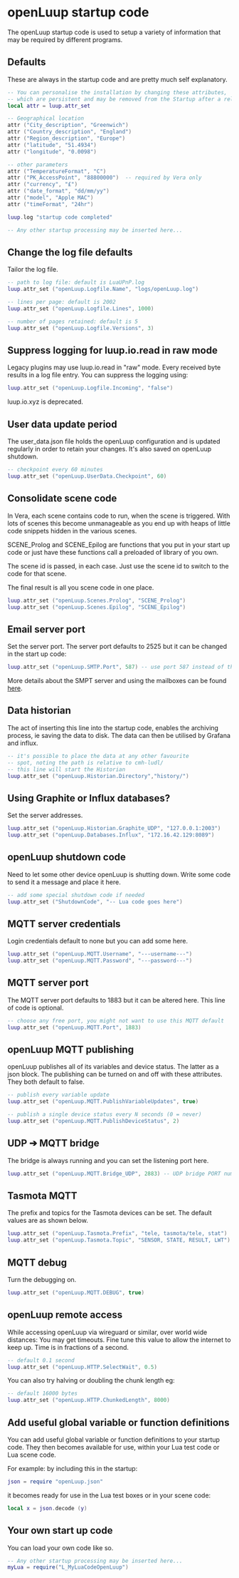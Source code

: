 # openLuup startup code
The openLuup startup code is used to setup a variety of information that may be required by different programs.

## Defaults
These are always in the startup code and are pretty much self explanatory.

```lua
-- You can personalise the installation by changing these attributes,
-- which are persistent and may be removed from the Startup after a reload.
local attr = luup.attr_set

-- Geographical location
attr ("City_description", "Greenwich")
attr ("Country_description", "England")
attr ("Region_description", "Europe")
attr ("latitude", "51.4934")
attr ("longitude", "0.0098")

-- other parameters
attr ("TemperatureFormat", "C")
attr ("PK_AccessPoint", "88800000")  -- required by Vera only
attr ("currency", "£")
attr ("date_format", "dd/mm/yy")
attr ("model", "Apple MAC")
attr ("timeFormat", "24hr")

luup.log "startup code completed"

-- Any other startup processing may be inserted here...
```

## Change the log file defaults
Tailor the log file.

```lua
-- path to log file: default is LuaUPnP.log
luup.attr_set ("openLuup.Logfile.Name", "logs/openLuup.log")

-- lines per page: default is 2002
luup.attr_set ("openLuup.Logfile.Lines", 1000)

-- number of pages retained: default is 5
luup.attr_set ("openLuup.Logfile.Versions", 3)
```

## Suppress logging for luup.io.read in raw mode
Legacy plugins may use luup.io.read in "raw" mode. Every received byte results in a log file entry. You can suppress the logging using:
```lua
luup.attr_set ("openLuup.Logfile.Incoming", "false")
```
luup.io.xyz is deprecated.

## User data update period
The user_data.json file holds the openLuup configuration and is updated regularly in order to retain your changes. It's also saved on openLuup shutdown.
```lua
-- checkpoint every 60 minutes
luup.attr_set ("openLuup.UserData.Checkpoint", 60)
```

## Consolidate scene code
In Vera, each scene contains code to run, when the scene is triggered. With lots of scenes this become unmanageable as you end up with heaps of little code snippets hidden in the various scenes.

SCENE_Prolog and SCENE_Epilog are functions that you put in your start up code or just have these functions call a preloaded of library of you own.

The scene id is passed, in each case. Just use the scene id to switch to the code for that scene.

The final result is all you scene code in one place.

```lua
luup.attr_set ("openLuup.Scenes.Prolog", "SCENE_Prolog")
luup.attr_set ("openLuup.Scenes.Epilog", "SCENE_Epilog")
```

## Email server port
Set the server port. The server port defaults to 2525 but it can be changed in the start up code:

```lua
luup.attr_set ("openLuup.SMTP.Port", 587) -- use port 587 instead of the 2525 default
```

More details about the SMPT server and using the mailboxes can be found [here](/openluup?id=openluup-and-email).

## Data historian
The act of inserting this line into the startup code, enables the archiving process, ie saving the data to disk. The data can then be utilised by Grafana and influx.

```lua
-- it's possible to place the data at any other favourite
-- spot, noting the path is relative to cmh-ludl/
-- this line will start the Historian
luup.attr_set ("openLuup.Historian.Directory","history/")
```

## Using Graphite or Influx databases?
Set the server addresses.
```lua
luup.attr_set ("openLuup.Historian.Graphite_UDP", "127.0.0.1:2003")
luup.attr_set ("openLuup.Databases.Influx", "172.16.42.129:8089")
```

## openLuup shutdown code
Need to let some other device openLuup is shutting down. Write some code to send it a message and place it here.

```lua
-- add some special shutdown code if needed
luup.attr_set ("ShutdownCode", "-- Lua code goes here")
```

## MQTT server credentials
Login credentials default to none but you can add some here.

```lua
luup.attr_set ("openLuup.MQTT.Username", "---username---")
luup.attr_set ("openLuup.MQTT.Password", "---password---")
```

## MQTT server port
The MQTT server port defaults to 1883 but it can be altered here. This line of code is optional.

```lua
-- choose any free port, you might not want to use this MQTT default
luup.attr_set ("openLuup.MQTT.Port", 1883)
```

## openLuup MQTT publishing
openLuup publishes all of its variables and device status. The latter as a json block. The publishing can be turned on and off with these attributes. They both default to false.

```lua
-- publish every variable update
luup.attr_set ("openLuup.MQTT.PublishVariableUpdates", true)

-- publish a single device status every N seconds (0 = never)
luup.attr_set ("openLuup.MQTT.PublishDeviceStatus", 2)
```

## UDP ➔ MQTT bridge
The bridge is always running and you can set the listening port here.

```lua
luup.attr_set ("openLuup.MQTT.Bridge_UDP", 2883) -- UDP bridge PORT number
```
## Tasmota MQTT
The prefix and topics for the Tasmota devices can be set. The default values are as shown below.

```lua
luup.attr_set ("openLuup.Tasmota.Prefix", "tele, tasmota/tele, stat")
luup.attr_set ("openLuup.Tasmota.Topic", "SENSOR, STATE, RESULT, LWT")
```

## MQTT debug
Turn the debugging on.

```lua
luup.attr_set ("openLuup.MQTT.DEBUG", true)
```

## openLuup remote access
While accessing openLuup via wireguard or similar, over world wide distances: You may get timeouts. Fine tune this value to allow the internet to keep up. Time is in fractions of a second.

```lua
-- default 0.1 second
luup.attr_set ("openLuup.HTTP.SelectWait", 0.5)
```

You can also try halving or doubling the chunk length eg:
```lua
-- default 16000 bytes
luup.attr_set ("openLuup.HTTP.ChunkedLength", 8000)
```

## Add useful global variable or function definitions
You can add useful global variable or function definitions to your startup code. They then becomes available for use, within your Lua test code or Lua scene code.

For example: by including this in the startup:
```lua
json = require "openLuup.json"
```
it becomes ready for use in the Lua test boxes or in your scene code:
```lua
local x = json.decode (y)
```

## Your own start up code
You can load your own code like so.

```lua
-- Any other startup processing may be inserted here...
myLua = require("L_MyLuaCodeOpenLuup")
```
